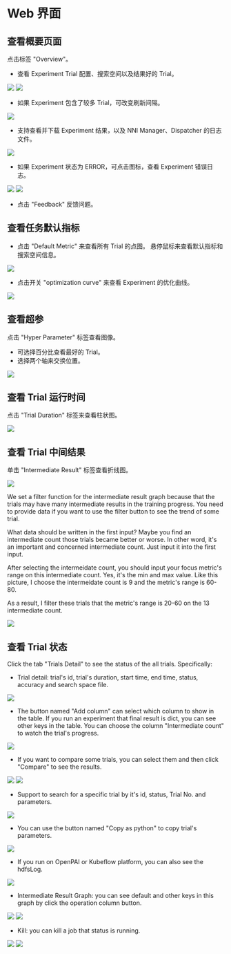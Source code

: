 # Web 界面

## 查看概要页面

点击标签 "Overview"。

* 查看 Experiment Trial 配置、搜索空间以及结果好的 Trial。

![](../../img/webui-img/over1.png) ![](../../img/webui-img/over2.png)

* 如果 Experiment 包含了较多 Trial，可改变刷新间隔。

![](../../img/webui-img/refresh-interval.png)

* 支持查看并下载 Experiment 结果，以及 NNI Manager、Dispatcher 的日志文件。

![](../../img/webui-img/download.png)

* 如果 Experiment 状态为 ERROR，可点击图标，查看 Experiment 错误日志。

![](../../img/webui-img/log-error.png) ![](../../img/webui-img/review-log.png)

* 点击 "Feedback" 反馈问题。

## 查看任务默认指标

* 点击 "Default Metric" 来查看所有 Trial 的点图。 悬停鼠标来查看默认指标和搜索空间信息。

![](../../img/webui-img/default-metric.png)

* 点击开关 "optimization curve" 来查看 Experiment 的优化曲线。

![](../../img/webui-img/best-curve.png)

## 查看超参

点击 "Hyper Parameter" 标签查看图像。

* 可选择百分比查看最好的 Trial。
* 选择两个轴来交换位置。

![](../../img/hyperPara.png)

## 查看 Trial 运行时间

点击 "Trial Duration" 标签来查看柱状图。

![](../../img/trial_duration.png)

## 查看 Trial 中间结果

单击 "Intermediate Result" 标签查看折线图。

![](../../img/webui-img/trials_intermeidate.png)

We set a filter function for the intermediate result graph because that the trials may have many intermediate results in the training progress. You need to provide data if you want to use the filter button to see the trend of some trial.

What data should be written in the first input? Maybe you find an intermediate count those trials became better or worse. In other word, it's an important and concerned intermediate count. Just input it into the first input.

After selecting the intermeidate count, you should input your focus metric's range on this intermediate count. Yes, it's the min and max value. Like this picture, I choose the intermeidate count is 9 and the metric's range is 60-80.

As a result, I filter these trials that the metric's range is 20-60 on the 13 intermediate count.

![](../../img/webui-img/filter-intermediate.png)

## 查看 Trial 状态

Click the tab "Trials Detail" to see the status of the all trials. Specifically:

* Trial detail: trial's id, trial's duration, start time, end time, status, accuracy and search space file.

![](../../img/webui-img/detail-local.png)

* The button named "Add column" can select which column to show in the table. If you run an experiment that final result is dict, you can see other keys in the table. You can choose the column "Intermediate count" to watch the trial's progress.

![](../../img/webui-img/addColumn.png)

* If you want to compare some trials, you can select them and then click "Compare" to see the results.

![](../../img/webui-img/select-trial.png) ![](../../img/webui-img/compare.png)

* Support to search for a specific trial by it's id, status, Trial No. and parameters.

![](../../img/webui-img/search-trial.png)

* You can use the button named "Copy as python" to copy trial's parameters.

![](../../img/webui-img/copyParameter.png)

* If you run on OpenPAI or Kubeflow platform, you can also see the hdfsLog.

![](../../img/webui-img/detail-pai.png)

* Intermediate Result Graph: you can see default and other keys in this graph by click the operation column button.

![](../../img/webui-img/intermediate-btn.png) ![](../../img/webui-img/intermediate.png)

* Kill: you can kill a job that status is running.

![](../../img/webui-img/kill-running.png) ![](../../img/webui-img/canceled.png)